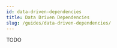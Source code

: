 ```yaml
---
id: data-driven-dependencies
title: Data Driven Dependencies
slug: /guides/data-driven-dependencies/
---
```

TODO

